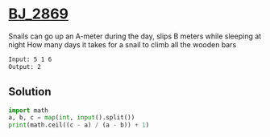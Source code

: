 # [BJ_2869](https://acmicpc.net/problem/2869)

Snails can go up an A-meter during the day, slips B meters while sleeping at night
How many days it takes for a snail to climb all the wooden bars

```txt
Input: 5 1 6
Output: 2
```

## Solution

```py
import math
a, b, c = map(int, input().split())
print(math.ceil((c - a) / (a - b)) + 1)
```

